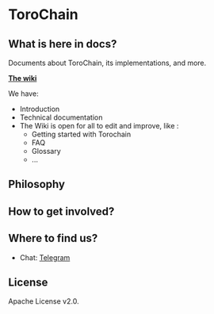# ToroChain

## What is here in docs?
Documents about ToroChain, its implementations, and more.

[__The wiki__](https://github.com/torochain/docs/wiki/)

We have:
- Introduction
- Technical documentation
- The Wiki is open for all to edit and improve, like : 
    - Getting started with Torochain
    - FAQ
    - Glossary
    - ...

## Philosophy


## How to get involved?

## Where to find us?

* Chat: [Telegram](https://t.me/joinchat/HUAe5xFyZedkJAP_2YKVdg)
<!--- * [comment]: <> (### Our thanks goes out to) --->
## License

Apache License v2.0.